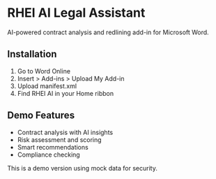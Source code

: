 # RHEI AI Legal Assistant

AI-powered contract analysis and redlining add-in for Microsoft Word.

## Installation
1. Go to Word Online
2. Insert > Add-ins > Upload My Add-in
3. Upload manifest.xml
4. Find RHEI AI in your Home ribbon

## Demo Features
- Contract analysis with AI insights
- Risk assessment and scoring
- Smart recommendations
- Compliance checking

This is a demo version using mock data for security.
